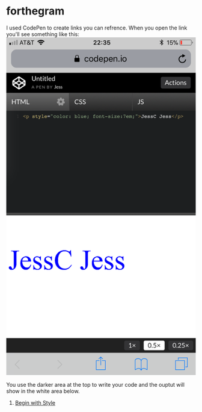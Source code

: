 # forthegram

I used CodePen to create links you can refrence. When you open the link you'll see something like this:
![CodePen Screenshot](/img/codepen_screenshot.PNG?raw=true "CodePen Screenshot")

You use the darker area at the top to write your code and the ouptut will show in the white area below. 

1. [Begin with Style](https://codepen.io/jesscjess/pen/JLKZma)
